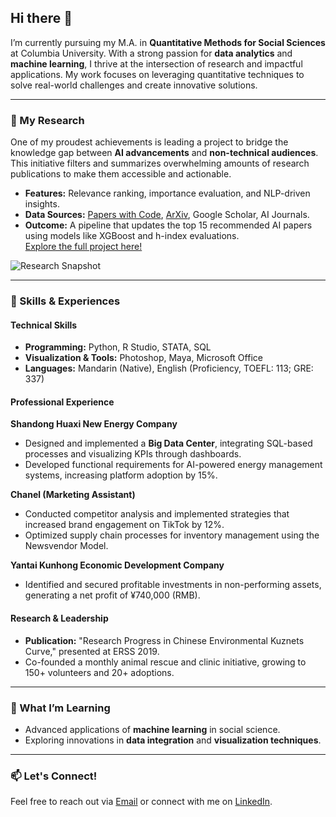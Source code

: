 ## Hi there 👋

I’m currently pursuing my M.A. in **Quantitative Methods for Social Sciences** at Columbia University. With a strong passion for **data analytics** and **machine learning**, I thrive at the intersection of research and impactful applications. My work focuses on leveraging quantitative techniques to solve real-world challenges and create innovative solutions.

---

### 🧠 My Research
One of my proudest achievements is leading a project to bridge the knowledge gap between **AI advancements** and **non-technical audiences**. This initiative filters and summarizes overwhelming amounts of research publications to make them accessible and actionable.  
- **Features:** Relevance ranking, importance evaluation, and NLP-driven insights.  
- **Data Sources:** [Papers with Code](https://paperswithcode.com/), [ArXiv](https://arxiv.org/), Google Scholar, AI Journals.  
- **Outcome:** A pipeline that updates the top 15 recommended AI papers using models like XGBoost and h-index evaluations.  
[Explore the full project here!](https://github.com/yucheng1015/Practicum_406/blob/main/README.md)

![Research Snapshot](placeholder.png)

---

### 💼 Skills & Experiences
#### **Technical Skills**
- **Programming:** Python, R Studio, STATA, SQL
- **Visualization & Tools:** Photoshop, Maya, Microsoft Office
- **Languages:** Mandarin (Native), English (Proficiency, TOEFL: 113; GRE: 337)

#### **Professional Experience**
**Shandong Huaxi New Energy Company**  
- Designed and implemented a **Big Data Center**, integrating SQL-based processes and visualizing KPIs through dashboards.  
- Developed functional requirements for AI-powered energy management systems, increasing platform adoption by 15%.

**Chanel (Marketing Assistant)**  
- Conducted competitor analysis and implemented strategies that increased brand engagement on TikTok by 12%.  
- Optimized supply chain processes for inventory management using the Newsvendor Model.  

**Yantai Kunhong Economic Development Company**  
- Identified and secured profitable investments in non-performing assets, generating a net profit of ¥740,000 (RMB).

#### **Research & Leadership**
- **Publication:** "Research Progress in Chinese Environmental Kuznets Curve," presented at ERSS 2019.  
- Co-founded a monthly animal rescue and clinic initiative, growing to 150+ volunteers and 20+ adoptions.

---

### 🌱 What I’m Learning
- Advanced applications of **machine learning** in social science.
- Exploring innovations in **data integration** and **visualization techniques**.

---

### 📫 Let's Connect!
Feel free to reach out via [Email](mailto:xd2320@columbia.edu) or connect with me on [LinkedIn](https://www.linkedin.com/).
